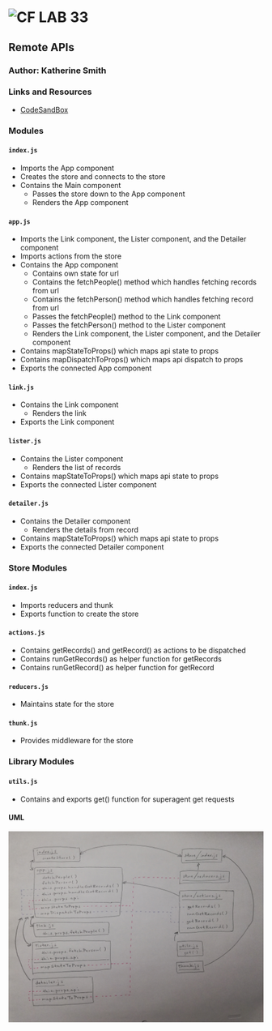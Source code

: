 ![CF](http://i.imgur.com/7v5ASc8.png) LAB 33
=================================================

## Remote APIs

### Author: Katherine Smith

### Links and Resources
* [CodeSandBox](https://codesandbox.io/s/6l75k2599k)

### Modules
#### `index.js`
- Imports the App component
- Creates the store and connects to the store
- Contains the Main component
  - Passes the store down to the App component
  - Renders the App component
#### `app.js`
- Imports the Link component, the Lister component, and the Detailer component
- Imports actions from the store
- Contains the App component
  - Contains own state for url
  - Contains the fetchPeople() method which handles fetching records from url
  - Contains the fetchPerson() method which handles fetching record from url
  - Passes the fetchPeople() method to the Link component
  - Passes the fetchPerson() method to the Lister component
  - Renders the Link component, the Lister component, and the Detailer component
- Contains mapStateToProps() which maps api state to props
- Contains mapDispatchToProps() which maps api dispatch to props
- Exports the connected App component
#### `link.js`
- Contains the Link component
  - Renders the link
- Exports the Link component
#### `lister.js`
- Contains the Lister component
  - Renders the list of records
- Contains mapStateToProps() which maps api state to props
- Exports the connected Lister component
#### `detailer.js`
- Contains the Detailer component
  - Renders the details from record
- Contains mapStateToProps() which maps api state to props
- Exports the connected Detailer component

### Store Modules
#### `index.js`
- Imports reducers and thunk
- Exports function to create the store
#### `actions.js`
- Contains getRecords() and getRecord() as actions to be dispatched
- Contains runGetRecords() as helper function for getRecords
- Contains runGetRecord() as helper function for getRecord
#### `reducers.js`
- Maintains state for the store
#### `thunk.js`
- Provides middleware for the store

### Library Modules
#### `utils.js`
- Contains and exports get() function for superagent get requests

#### UML
<img src="./remote-apis.jpg" alt="remote-apis.jpg" width="700px">